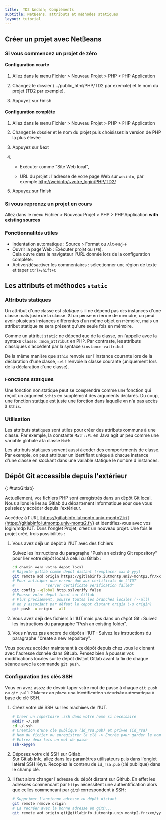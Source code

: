 ```yaml
---
title:  TD2 &ndash; Compléments
subtitle: NetBeans, attributs et méthodes statiques
layout: tutorial
---
```


## Créer un projet avec NetBeans

### Si vous commencez un projet de zéro

#### Configuration courte

1. Allez dans le menu Fichier > Nouveau Projet > PHP > PHP Application

2. Changez le dossier (.../public_html/PHP/TD2 par exemple) et le nom du projet
   (TD2 par exemple).

3. Appuyez sur Finish

#### Configuration complète

1. Allez dans le menu Fichier > Nouveau Projet > PHP > PHP Application

2. Changez le dossier et le nom du projet puis choisissez la version de PHP la plus
   élevée.

3. Appuyez sur Next

4. * Exécuter comme "Site Web local",

   * URL du projet : l'adresse de votre page Web sur `webinfo`, par exemple
   [http://webinfo/~votre_login/PHP/TD2/](http://webinfo/~votre_login/PHP/TD2/)

5. Appuyez sur Finish

### Si vous reprenez un projet en cours

Allez dans le menu Fichier > Nouveau Projet > PHP > PHP Application **with
existing sources**


### Fonctionnalités utiles

* Indentation automatique : Source > Format ou `Alt+Maj+F`
* Ouvrir la page Web : Éxécuter projet ou (`F6`).  
  Cela ouvre dans le navigateur l'URL donnée lors de la configuration complète.
* Activer/désactiver les commentaires : sélectionner une région de texte et
  taper `Ctrl+Shift+C`

## Les attributs et méthodes `static`

<!-- Compléter avec autre source de definition -->

### Attributs statiques

Un attribut d'une classe est *statique* si il ne dépend pas des instances d'une
classe mais juste de la classe. Si on pense en terme de mémoire, on peut avoir
plusieurs instances différentes d'un même objet en mémoire, mais un attribut
statique ne sera présent qu'une seule fois en mémoire.

Comme un attribut `static` ne dépend que de la classe, on l'appelle avec la
syntaxe `Classe::$nom_attribut` en PHP. Par contraste, les attributs classiques
s'accèdent par la syntaxe `$instance->attribut`.

De la même manière que `$this` renvoie sur l'instance courante lors de la
déclaration d'une classe, `self` renvoie la classe courante (uniquement lors de
la déclaration d'une classe).

### Fonctions statiques

Une fonction non statique peut se comprendre comme une fonction qui reçoit un
argument `$this` en supplément des arguments déclarés. Du coup, une fonction
statique est juste une fonction dans laquelle on n'a pas accès à `$this`.

### Utilisation

Les attributs statiques sont utiles pour créer des attributs communs à une
classe. Par exemple, la constante `Math::Pi` en Java agit un peu comme une
variable globale à la classe `Math`.

<!-- vérifier la syntaxe de Math::Pi -->

Les attributs statiques servent aussi à coder des comportements de classe. Par
exemple, on peut attribuer un identifiant unique à chaque instance d'une classe
en stockant dans une variable statique le nombre d'instances.

<!-- Choses à faire: -->
<!-- --------------- -->
<!-- - préparer squelette class avec fonction/attribut statique/non statique  -->
<!-- -> Comment appelle-t-on la fonction/attribut dedans/dehors la classe -->

## Dépôt Git accessible depuis l'extérieur
{: #tutoGitlab}

Actuellement, vos fichiers PHP sont enregistrés dans un dépôt Git local. Nous
allons le lier au Gitlab du département Informatique pour que vous puissiez y
accéder depuis l'extérieur.

Accédez à l'URL
[https://gitlabinfo.iutmontp.univ-montp2.fr/](https://gitlabinfo.iutmontp.univ-montp2.fr/)
et identifiez-vous avec vos login/mdp IUT. Dans l'onglet Projet, créez un
nouveau projet. Une fois le projet créé, trois possibilités :

  1. Vous avez déjà un dépôt à l'IUT avec des fichiers

     Suivez les instructions du paragraphe "Push an existing Git repository" pour
     lier votre dépôt local à celui du Gitlab :

     ```bash
     cd chemin_vers_votre_depot_local
     # Rajoute gitlab comme depot distant (remplacer xxx & yyy)
     git remote add origin https://gitlabinfo.iutmontp.univ-montp2.fr/xxx/yyy.git
	 # Pour anticiper une erreur due aux certificats de l'IUT
	 #              "server certificate verification failed"
	 git config --global http.sslverify false
     # Pousse votre depot local sur Gitlab
     # Plus precisement, pousse toutes les branches locales (--all)
     # en y associant par défaut le depot distant origin (-u origin)
     git push -u origin --all
     ```

  1. Vous avez déjà des fichiers à l'IUT mais pas dans un dépôt Git : Suivez les
     instructions du paragraphe "Push an existing folder".

  1. Vous n'avez pas encore de dépôt à l'IUT : Suivez les instructions du
     paragraphe "Create a new repository".

Vous pouvez accéder maintenant à ce dépôt depuis chez vous le clonant avec
l'adresse donnée dans GitLab. Pensez bien à pousser vos modifications locales
sur le dépôt distant Gitlab avant la fin de chaque séance avec la commande `git
push`.


### Configuration des clés SSH

Vous en avez assez de devoir taper votre mot de passe à chaque `git push` ou
`git pull` ? Mettez en place une identification sécurisée automatique à base de clé SSH.

  1. Créez votre clé SSH sur les machines de l'IUT.

     ```bash
     # Creer un repertoire .ssh dans votre home si necessaire
     mkdir ~/.ssh
     cd ~/.ssh
     # Creation d'une cle publique (id_rsa.pub) et privee (id_rsa)
     # Nom du fichier ou enregistrer la clé -> Entrée pour garder le nom par defaut id_rsa
     # Entrez deux fois un mot de passe
     ssh-keygen
     ```

     <!-- Besoin de ssh-agent ? ssh-add ~/.ssh/id_rsa (id_rsa optionnel) ? -->

  1. Déposez votre clé SSH sur Gitlab.  
     Sur [Gitlab Info](https://gitlabinfo.iutmontp.univ-montp2.fr/), allez dans les
     paramètres utilisateurs puis dans l'onglet latéral SSH Keys. Recopiez le contenu
     de `id_rsa.pub` (clé publique) dans le champ clé.

  1. Il faut alors changer l'adresse du dépôt distant sur Github. En effet les
     adresses commencant par `https` nécessitent une authentification alors que
     celles commencant par `git@` correspondent à SSH :
	 
     ```bash
     # Supprimer l'ancienne adresse du dépôt distant
	 git remote remove origin
	 # La recréer avec la bonne adresse en git@...
	 git remote add origin git@gitlabinfo.iutmontp.univ-montp2.fr:xxx/yyy.git
     ```
	 
